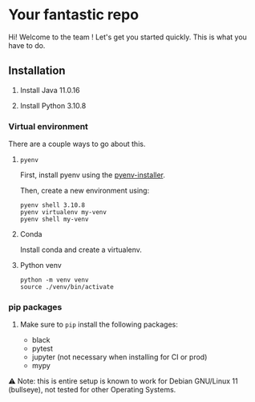 # Your fantastic repo

Hi! Welcome to the team ! Let's get you started quickly. This is what you have to do.

## Installation

1. Install Java 11.0.16

1. Install Python 3.10.8

### Virtual environment
There are a couple ways to go about this.

1. `pyenv`

    First, install pyenv using the [pyenv-installer](https://github.com/pyenv/pyenv-installer).

    Then, create a new environment using:

    ```
    pyenv shell 3.10.8
    pyenv virtualenv my-venv
    pyenv shell my-venv
    ```

1. Conda

    Install conda and create a virtualenv.

1. Python venv

    ```
    python -m venv venv
    source ./venv/bin/activate
    ```

### pip packages

1. Make sure to `pip` install the following packages:

    - black
    - pytest
    - jupyter (not necessary when installing for CI or prod)
    - mypy




⚠️ Note: this is entire setup is known to work for Debian GNU/Linux 11 (bullseye), not tested for other Operating Systems.